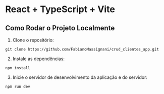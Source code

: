 # React + TypeScript + Vite

## Como Rodar o Projeto Localmente

1. Clone o repositório:

```
git clone https://github.com/FabianoMassignani/crud_clientes_app.git

```

2. Instale as dependências:

```
npm install

```

3. Inicie o servidor de desenvolvimento da aplicação e do servidor:

```
npm run dev

```